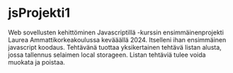 # jsProjekti1
Web sovellusten kehittöminen Javascriptillä -kurssin ensimmäinenprojekti Laurea Ammattikorkeakoulussa kevääällä 2024.
Itselleni ihan ensimmäinen javascript koodaus.
Tehtävänä tuottaa yksikertainen tehtävä listan alusta, jossa tallennus selaimen local storageen.
Listan tehtäviä tulee voida muokata ja poistaa.
